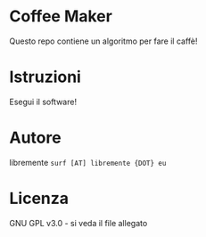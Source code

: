 # Coffee Maker

Questo repo contiene un algoritmo per fare il caffè!

# Istruzioni
Esegui il software!

# Autore
libremente `surf [AT] libremente {DOT} eu`

# Licenza
GNU GPL v3.0 - si veda il file allegato
